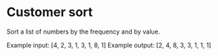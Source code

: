# Customer sort

Sort a list of numbers by the frequency and by value.

Example input:  [4, 2, 3, 1, 3, 1, 8, 1]
Example output: [2, 4, 8, 3, 3, 1, 1, 1]

